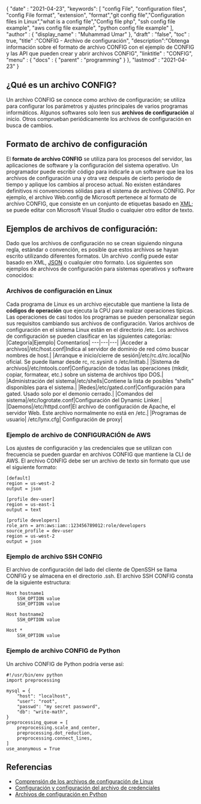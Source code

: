{
  "date" : "2021-04-23",
  "keywords": [ "config File", "configuration files", "config File format", "extension", "format","git config file","Configuration files in Linux","what is a config file","Config file php", "ssh config file example", "aws config file example", "python config file example" ],
  "author" : {
    "display_name" : "Muhammad Umar"
},
  "draft" : "false",
  "toc" : true,
  "title" :"CONFIG - Archivo de configuración",
  "description":"Obtenga información sobre el formato de archivo CONFIG con el ejemplo de CONFIG y las API que pueden crear y abrir archivos CONFIG",
  "linktitle" : "CONFIG",
  "menu" : {
    "docs" : {
      "parent" : "programming"
}
},
  "lastmod" : "2021-04-23"
}

## ¿Qué es un archivo CONFIG?
Un archivo CONFIG se conoce como archivo de configuración; se utiliza para configurar los parámetros y ajustes principales de varios programas informáticos. Algunos softwares solo leen sus **archivos de configuración** al inicio. Otros comprueban periódicamente los archivos de configuración en busca de cambios.

## Formato de archivo de configuración
El **formato de archivo CONFIG** se utiliza para los procesos del servidor, las aplicaciones de software y la configuración del sistema operativo. Un programador puede escribir código para indicarle a un software que lea los archivos de configuración una y otra vez después de cierto período de tiempo y aplique los cambios al proceso actual. No existen estándares definitivos ni convenciones sólidas para el sistema de archivos CONFIG. Por ejemplo, el archivo Web.config de Microsoft pertenece al formato de archivo CONFIG, que consiste en un conjunto de etiquetas basado en [XML](/web/xml/); se puede editar con Microsoft Visual Studio o cualquier otro editor de texto.

## Ejemplos de archivos de configuración:
Dado que los archivos de configuración no se crean siguiendo ninguna regla, estándar o convención, es posible que estos archivos se hayan escrito utilizando diferentes formatos. Un archivo .config puede estar basado en XML, [JSON](/web/json/) o cualquier otro formato. Los siguientes son ejemplos de archivos de configuración para sistemas operativos y software conocidos:

### Archivos de configuración en Linux
Cada programa de Linux es un archivo ejecutable que mantiene la lista de **códigos de operación** que ejecuta la CPU para realizar operaciones típicas. Las operaciones de casi todos los programas se pueden personalizar según sus requisitos cambiando sus archivos de configuración. Varios archivos de configuración en el sistema Linux están en el directorio /etc. Los archivos de configuración se pueden clasificar en las siguientes categorías:
|Categoría|Ejemplo| Comentarios|
---|---|---|
|Acceder a archivos|/etc/host.conf|Indica al servidor de dominio de red cómo buscar nombres de host.|
|Arranque e inicio/cierre de sesión|/etc/rc.d/rc.local|No oficial. Se puede llamar desde rc, rc.sysinit o /etc/inittab.|
|Sistema de archivos|/etc/mtools.conf|Configuración de todas las operaciones (mkdir, copiar, formatear, etc.) sobre un sistema de archivos tipo DOS.|
|Administración del sistema|/etc/shells|Contiene la lista de posibles “shells” disponibles para el sistema.|
|Redes|/etc/gated.conf|Configuración para gated. Usado solo por el demonio cerrado.|
|Comandos del sistema|/etc/logrotate.conf|Configuración del Dynamic Linker.|
|Daemons|/etc/httpd.conf|El archivo de configuración de Apache, el servidor Web. Este archivo normalmente no está en /etc.|
|Programas de usuario| /etc/lynx.cfg| Configuración de proxy|
### Ejemplo de archivo de CONFIGURACIÓN de AWS
Los ajustes de configuración y las credenciales que se utilizan con frecuencia se pueden guardar en archivos CONFIG que mantiene la CLI de AWS. El archivo CONFIG debe ser un archivo de texto sin formato que use el siguiente formato:
```
[default]
region = us-west-2
output = json

[profile dev-user]
region = us-east-1
output = text

[profile developers]
role_arn = arn:aws:iam::123456789012:role/developers
source_profile = dev-user
region = us-west-2
output = json
```
### Ejemplo de archivo SSH CONFIG
El archivo de configuración del lado del cliente de OpenSSH se llama CONFIG y se almacena en el directorio .ssh. El archivo SSH CONFIG consta de la siguiente estructura:
```
Host hostname1
    SSH_OPTION value
    SSH_OPTION value

Host hostname2
    SSH_OPTION value

Host *
    SSH_OPTION value
```
### Ejemplo de archivo CONFIG de Python
Un archivo CONFIG de Python podría verse así:

```
#!/usr/bin/env python
import preprocessing

mysql = {
    "host": "localhost",
    "user": "root",
    "passwd": "my secret password",
    "db": "write-math",
}
preprocessing_queue = [
    preprocessing.scale_and_center,
    preprocessing.dot_reduction,
    preprocessing.connect_lines,
]
use_anonymous = True
```



## Referencias

* [Comprensión de los archivos de configuración de Linux](https://developer.ibm.com/technologies/linux/articles/l-config/)
* [Configuración y configuración del archivo de credenciales](https://docs.aws.amazon.com/cli/latest/userguide/cli-configure-files.html)
* [Archivos de configuración en Python](https://martin-thoma.com/configuration-files-in-python/)

